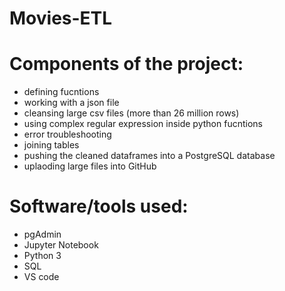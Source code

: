 # Movies-ETL

# Components of the project:
 - defining fucntions
 - working with a json file
 - cleansing large csv files (more than 26 million rows)
 - using complex regular expression inside python fucntions
 - error troubleshooting
 - joining tables
 - pushing the cleaned dataframes into a PostgreSQL database
 - uplaoding large files into GitHub

# Software/tools used:
 - pgAdmin
 - Jupyter Notebook
 - Python 3
 - SQL
 - VS code
